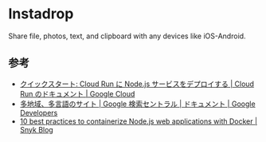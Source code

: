 # Instadrop

Share file, photos, text, and clipboard with any devices like iOS-Android.

## 参考

- [クイックスタート: Cloud Run に Node.js サービスをデプロイする  |  Cloud Run のドキュメント  |  Google Cloud](https://cloud.google.com/run/docs/quickstarts/build-and-deploy/deploy-nodejs-service)
- [多地域、多言語のサイト | Google 検索セントラル  |  ドキュメント  |  Google Developers](https://developers.google.com/search/docs/advanced/crawling/managing-multi-regional-sites?hl=ja&visit_id=637954295014990909-2663851747&rd=1#locale-specific-urls)
- [10 best practices to containerize Node.js web applications with Docker | Snyk Blog](https://snyk.io/blog/10-best-practices-to-containerize-nodejs-web-applications-with-docker/)
